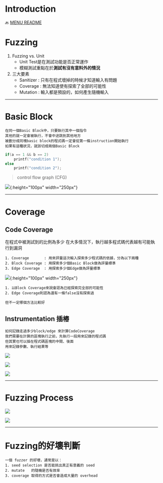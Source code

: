 Introduction
===
🔙 [MENU README](./README.md)


# Fuzzing
1. Fuzzing vs. Unit
   - Unit Test是在測試功能是否正常運作
   - 模糊測試重點在於**測試有沒有意料外的情況**
2. 三大要素
   - Sanitizer : 只有在程式壞掉的時候才知道輸入有問題
   - Coverage  : 無法知道使有探索了全部的可能性
   - Mutation  : 輸入都是預設的，如何產生隨機輸入

---

# Basic Block
```
在同一個Basic Block中，只要執行其中一個指令
其他的就一定會被執行，不會中途跳到其他地方
被劃分成同塊basic block的程式碼一定會從第一條instruction開始執行
如果有這種狀況，就該切成兩個Basic Block
```
```C
if(a == 1 && b == 2)
    printf("condition 1");
else
    printf("condition 2");
```
> control flow graph (CFG)

![](./_src/BasicBlock.png){:height="100px" width="250px"}

---

# Coverage
## Code Coverage
在程式中被測試到的比例為多少
在大多情況下，執行越多程式碼代表越有可能執行到漏洞
```
1. Coverage       : 用來評量這次輸入探索多少程式碼的依據，分為以下兩種
2. Block Coverage : 用探索多少個Basic Block做為評量標準
3. Edge Coverage  : 用探索多少個Edge做為評量標準
```
![](./_src/Coverage.png){:height="100px" width="250px"}
```
1. 以Block Coverage來說會認為已經探索完全部的可能性
2. Edge Coverage則認為還有一條false沒有探索過

但不一定哪個方法比較好
```

## Instrumentation 插樁
```
如何記錄走過多少block/edge 來計算CodeCoverage
我們需要在計算的區塊執行之前，先執行一段用來記錄的程式碼
但其實也可以插在程式碼區塊的中間、後面
用來記錄參數、執行結果等
```
![](./_src/Instrumentation.png)

![](./_src/InstrumentationBefore.png)

![](./_src/InstrumentationAfter.png)

---

# Fuzzing Process
![](./_src/FuzzingProcess.png)

![](./_src/FuzzingProcess2.png)

---

# Fuzzing的好壞判斷
```
一個 fuzzer 的好壞，通常是以： 
1. seed selection 是否能挑出真正有意義的 seed
2. mutate   的隨機是否有效率
3. coverage 取得的方式是否會造成大量的 overhead
```
